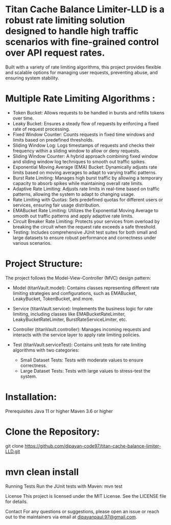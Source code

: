 # Titan Cache Balance Limiter-LLD is a robust rate limiting solution designed to handle high traffic scenarios with fine-grained control over API request rates.
  Built with a variety of rate limiting algorithms, this project provides flexible and scalable options for managing user requests, preventing abuse, 
  and ensuring system stability.

# Multiple Rate Limiting Algorithms :

* Token Bucket: Allows requests to be handled in bursts and refills tokens over time.
* Leaky Bucket: Ensures a steady flow of requests by enforcing a fixed rate of request processing.
* Fixed Window Counter: Counts requests in fixed time windows and limits based on predefined thresholds.
* Sliding Window Log: Logs timestamps of requests and checks their frequency within a sliding window to allow or deny requests.
* Sliding Window Counter: A hybrid approach combining fixed window and sliding window log techniques to smooth out traffic spikes.
* Exponential Moving Average (EMA) Bucket: Dynamically adjusts rate limits based on moving averages to adapt to varying traffic patterns.
* Burst Rate Limiting: Manages high burst traffic by allowing a temporary capacity to absorb spikes while maintaining overall rate limits.
* Adaptive Rate Limiting: Adjusts rate limits in real-time based on traffic patterns, allowing the system to adapt to changing usage.
* Rate Limiting with Quotas: Sets predefined quotas for different users or services, ensuring fair usage distribution.
* EMABucket Rate Limiting: Utilizes the Exponential Moving Average to smooth out traffic patterns and apply adaptive rate limits.
* Circuit Breaker Rate Limiting: Protects your services from overload by breaking the circuit when the request rate exceeds a safe threshold.
* Testing: Includes comprehensive JUnit test suites for both small and large datasets to ensure robust performance and correctness under various scenarios.

# Project Structure:
  The project follows the Model-View-Controller (MVC) design pattern:

  * Model (titanVault.model): Contains classes representing different rate limiting strategies and configurations, such as EMABucket, LeakyBucket, TokenBucket, and more.

  * Service (titanVault.service): Implements the business logic for rate limiting, including classes like EMABucketRateLimiter, LeakyBucketRateLimiter, BurstRateServiceLimiter, etc.

  * Controller (titanVault.controller): Manages incoming requests and interacts with the service layer to apply rate limiting policies.

  * Test (titanVault.serviceTest): Contains unit tests for rate limiting algorithms with two categories:

    * Small Dataset Tests: Tests with moderate values to ensure correctness.
    * Large Dataset Tests: Tests with large values to stress-test the system.

# Installation:
  Prerequisites
  Java 11 or higher
  Maven 3.6 or higher

# Clone the Repository:
git clone https://github.com/dipayan-code97/titan-cache-balance-limiter-LLD.git

# mvn clean install
Running Tests
Run the JUnit tests with Maven:
mvn test

License
This project is licensed under the MIT License. See the LICENSE file for details.

Contact
For any questions or suggestions, please open an issue or reach out to the maintainers via email at dipayanpaul.97@gmail.com.

